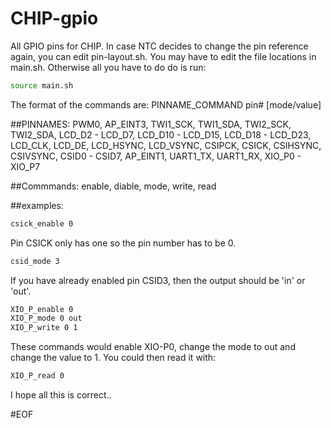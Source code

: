 # CHIP-gpio
All GPIO pins for CHIP. In case NTC decides to change the pin reference again, you can edit pin-layout.sh. You may have to edit the file locations in main.sh. Otherwise all you have to do do is run:

```bash
source main.sh
```

The format of the commands are: PINNAME_COMMAND pin# [mode/value]

##PINNAMES:
PWM0, AP_EINT3, TWI1_SCK, TWI1_SDA, TWI2_SCK, TWI2_SDA, LCD_D2 - LCD_D7, LCD_D10 - LCD_D15, 
LCD_D18 - LCD_D23, LCD_CLK, LCD_DE, LCD_HSYNC, LCD_VSYNC, CSIPCK, CSICK, CSIHSYNC, CSIVSYNC, 
CSID0 - CSID7, AP_EINT1, UART1_TX, UART1_RX, XIO_P0 - XIO_P7

##Commmands:
enable, diable, mode, write, read

##examples:

```bash
csick_enable 0
```
Pin CSICK only has one so the pin number has to be 0.
```bash
csid_mode 3
```
If you have already enabled pin CSID3, then the output should be 'in' or 'out'.
```bash
XIO_P_enable 0
XIO_P_mode 0 out
XIO_P_write 0 1
```
These commands would enable XIO-P0, change the mode to out and change the value to 1. You could then read it with:
```bash
XIO_P_read 0
```

I hope all this is correct..

#EOF
